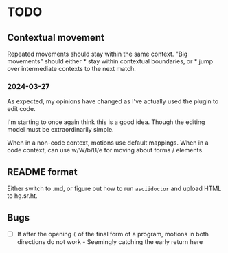<!---
  vim: sw=2 ts=2 sts=2
-->

# TODO

## Contextual movement
Repeated movements should stay within the same context.
"Big movements" should either
    * stay within contextual boundaries, or
    * jump over intermediate contexts to the next match.

### 2024-03-27
As expected, my opinions have changed as I've actually used the plugin to edit code.

I'm starting to once again think this is a good idea.
Though the editing model must be extraordinarily simple.

When in a non-code context, motions use default mappings.
When in a code context, can use w/W/b/B/e for moving about forms / elements.


## README format
Either switch to .md, or figure out how to run `asciidoctor` and upload HTML to hg.sr.ht.


## Bugs
- [ ] If after the opening `(` of the final form of a program, motions in both directions do not work
      - Seemingly catching the early return here
